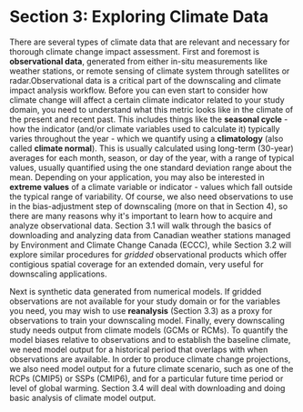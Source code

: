 # Section 3: Exploring Climate Data

There are several types of climate data that are relevant and necessary for thorough climate change impact assessment. First and foremost is **observational data**, generated from either in-situ measurements like weather stations, or remote sensing of climate system through satellites or radar.Observational data is a critical part of the downscaling and climate impact analysis workflow. Before you can even start to consider how climate change will affect a certain climate indicator related to your study domain, you need to understand what this metric looks like in the climate of the present and recent past. This includes things like the **seasonal cycle** - how the indicator (and/or climate variables used to calculate it) typically varies throughout the year -  which we quantify using a **climatology** (also called **climate normal**). This is usually calculated using long-term (30-year) averages for each month, season, or day of the year, with a range of typical values, usually quantified using the one standard deviation range about the mean. Depending on your application, you may also be interested in **extreme values** of a climate variable or indicator - values which fall outside the typical range of variability. Of course, we also need observations to use in the bias-adjustment step of downscaling (more on that in Section 4), so there are many reasons why it's important to learn how to acquire and analyze observational data. Section 3.1 will walk through the basics of downloading and analyzing data from Canadian weather stations managed by Environment and Climate Change Canada (ECCC), while Section 3.2 will explore similar procedures for *gridded* observational products which offer contigious spatial coverage for an extended domain, very useful for downscaling applications.

Next is synthetic data generated from numerical models. If gridded observations are not available for your study domain or for the variables you need, you may wish to use **reanalysis** (Section 3.3) as a proxy for observations to train your downscaling model. Finally, every downscaling study needs output from climate models (GCMs or RCMs). To quantify the model biases relative to observations and to establish the baseline climate, we need model output for a historical period that overlaps with when observations are available. In order to produce climate change projections, we also need model output for a future climate scenario, such as one of the RCPs (CMIP5) or SSPs (CMIP6), and for a particular future time period or level of global warming. Section 3.4 will deal with downloading and doing basic analysis of climate model output.